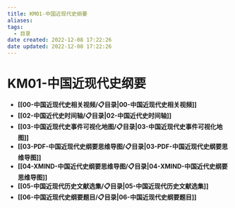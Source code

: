 ```yaml
---
title: KM01-中国近现代史纲要
aliases:
tags:
  - 目录
date created: 2022-12-08 17:22:26
date updated: 2022-12-08 17:22:26
---
```


# KM01-中国近现代史纲要

- **[[00-中国近现代史相关视频/📋目录|00-中国近现代史相关视频]]**
- **[[02-中国近代史时间轴/📋目录|02-中国近代史时间轴]]**
- **[[03-中国近现代史事件可视化地图/📋目录|03-中国近现代史事件可视化地图]]**
- **[[03-PDF-中国近现代史纲要思维导图/📋目录|03-PDF-中国近现代史纲要思维导图]]**
- **[[04-XMIND-中国近代史纲要思维导图/📋目录|04-XMIND-中国近代史纲要思维导图]]**
- **[[05-中国近现代历史文献选集/📋目录|05-中国近现代历史文献选集]]**
- **[[06-中国近现代史纲要题目/📋目录|06-中国近现代史纲要题目]]**
